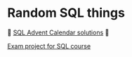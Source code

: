 # Random SQL things

🎄 [SQL Advent Calendar solutions](Advent_Calendar) 🎄

[Exam project for SQL course](SQL_kunskapskontroll)
